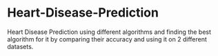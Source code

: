 # Heart-Disease-Prediction
Heart Disease Prediction using different algorithms and finding the best algorithm for it by comparing their accuracy and using it on 2 different datasets.
